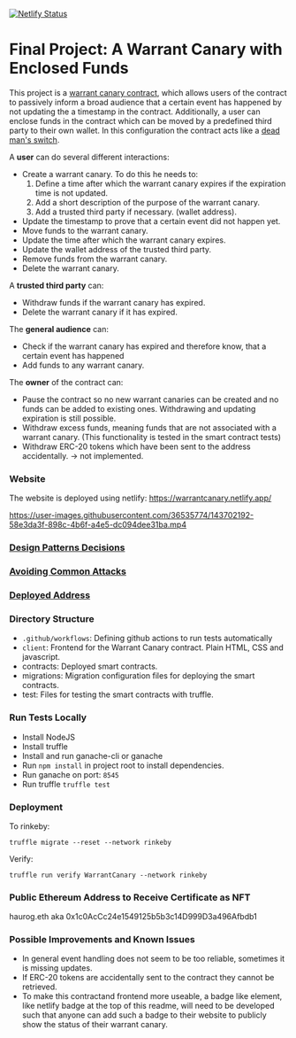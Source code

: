 [![Netlify Status](https://api.netlify.com/api/v1/badges/5561d0b9-0edc-4994-afea-e8013861e87f/deploy-status)](https://app.netlify.com/sites/warrantcanary/deploys)

# Final Project: A Warrant Canary with Enclosed Funds

This project is a [warrant canary contract](https://en.wikipedia.org/wiki/Warrant_canary), which allows users of the contract to passively inform a broad audience that a certain event has happened by not updating the a timestamp in the contract. Additionally, a user can enclose funds in the contract which can be moved by a predefined third party to their own wallet. In this configuration the contract acts like a [dead man's switch](https://en.wikipedia.org/wiki/Dead_man%27s_switch).

A **user** can do several different interactions:

* Create a warrant canary. To do this he needs to:
  1. Define a time after which the warrant canary expires if the expiration time is not updated.
  2. Add a short description of the purpose of the warrant canary.
  3. Add a trusted third party if necessary. (wallet address).
* Update the timestamp to prove that a certain event did not happen yet.
* Move funds to the warrant canary.
* Update the time after which the warrant canary expires.
* Update the wallet address of the trusted third party.
* Remove funds from the warrant canary.
* Delete the warrant canary.

A **trusted third party** can:
* Withdraw funds if the warrant canary has expired.
* Delete the warrant canary if it has expired.

The **general audience** can:
* Check if the warrant canary has expired and therefore know, that a certain event has happened
* Add funds to any warrant canary.

The **owner** of the contract can:
* Pause the contract so no new warrant canaries can be created and no funds can be added to existing ones. Withdrawing and updating expiration is still possible.
* Withdraw excess funds, meaning funds that are not associated with a warrant canary. (This functionality is tested in the smart contract tests)
* Withdraw ERC-20 tokens which have been sent to the address accidentally. -> not implemented.


### Website

The website is deployed using netlify: https://warrantcanary.netlify.app/



https://user-images.githubusercontent.com/36535774/143702192-58e3da3f-898c-4b6f-a4e5-dc094dee31ba.mp4



### [Design Patterns Decisions](design_pattern_decisions.md)

### [Avoiding Common Attacks](avoiding_common_attacks.md)

### [Deployed Address](deployed_address.txt)

### Directory Structure

* `.github/workflows`: Defining github actions to run tests automatically
* `client`: Frontend for the Warrant Canary contract. Plain HTML, CSS and javascript.
* contracts: Deployed smart contracts.
* migrations: Migration configuration files for deploying the smart contracts.
* test: Files for testing the smart contracts with truffle.


### Run Tests Locally

* Install NodeJS
* Install truffle
* Install and run ganache-cli or ganache
* Run `npm install` in project root to install dependencies.
* Run ganache on port: `8545`
* Run truffle `truffle test`

### Deployment

To rinkeby:
```
truffle migrate --reset --network rinkeby
```

Verify:
```
truffle run verify WarrantCanary --network rinkeby
```

### Public Ethereum Address to Receive Certificate as NFT

haurog.eth aka 0x1c0AcCc24e1549125b5b3c14D999D3a496Afbdb1

### Possible Improvements and Known Issues

* In general event handling does not seem to be too reliable, sometimes it is missing updates.
* If ERC-20 tokens are accidentally sent to the contract they cannot be retrieved.
* To make this contractand frontend more useable, a badge like element, like netlify badge at the top of this readme, will need to be developed such that anyone can add such a badge to their website to publicly show the status of their warrant canary.

